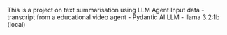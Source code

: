 This is a project on text summarisation using LLM Agent
Input data - transcript from a educational video
agent - Pydantic AI
LLM - llama 3.2:1b (local)
